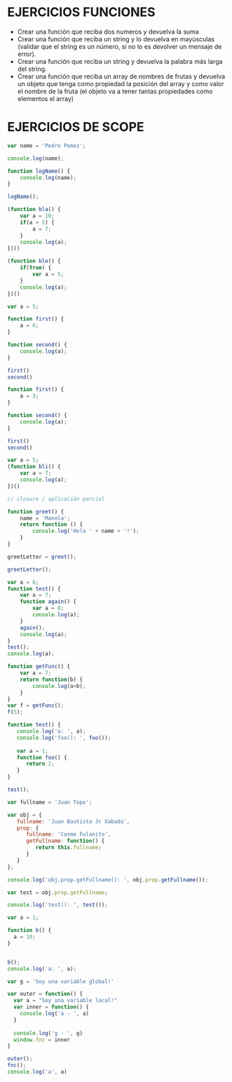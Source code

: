 
# EJERCICIOS FUNCIONES

- Crear una función que reciba dos numeros y devuelva la suma
- Crear una función que reciba un string y lo devuelva en mayúsculas (validar que el string es un número, si no lo es devolver un mensaje de error).
- Crear una función que reciba un string y devuelva la palabra más larga del string.
- Crear una función que reciba un array de nombres de frutas y devuelva un objeto que tenga como propiedad la posición del array y como valor el nombre de la fruta (el objeto va a tener tantas propiedades como elementos el array)

# EJERCICIOS DE SCOPE

```js
var name = 'Pedro Pomez';

console.log(name); 

function logName() {
    console.log(name);
}

logName();
```

```js
(function bla() {
    var a = 10;
    if(a > 5) {
        a = 7;
    }
    console.log(a);
})()
```

```js
(function ble() {
    if(true) {
        var a = 5;
    }
    console.log(a);
})()
```

```js
var a = 5;

function first() {
    a = 6;
}

function second() {
    console.log(a);
}

first() 
second()
```

```js
function first() {
    a = 3;
}

function second() {
    console.log(a);
}

first() 
second()
```

```js
var a = 5;
(function bli() {
    var a = 7;
    console.log(a);
})()
```

```js
// closure / aplicación parcial

function greet() {
    name = 'Manola';
    return function () {
        console.log('Hola ' + name + '!');
    }
}

greetLetter = greet();

greetLetter();
```

```js
var a = 6;
function test() {
    var a = 7;
    function again() {
        var a = 8;
        console.log(a); 
    }
    again();
    console.log(a); 
}
test();
console.log(a);​  
```

```js
function getFunc() {
    var a = 7;
    return function(b) {
        console.log(a+b);
    }
}
var f = getFunc();
f(5);
```

```js
function test() {
   console.log('a: ', a);
   console.log('foo(): ', foo());
   
   var a = 1;
   function foo() {
      return 2;
   }
}

test();
```

```js
var fullname = 'Juan Topo';

var obj = {
   fullname: 'Juan Bautista Jr Xabadú',
   prop: {
      fullname: 'Cosme Fulanito',
      getFullname: function() {
         return this.fullname;
      }
   }
};

console.log('obj.prop.getFullname(): ', obj.prop.getFullname());

var test = obj.prop.getFullname;

console.log('test(): ', test());
```

```js
var a = 1; 

function b() { 
  a = 10;
} 


b(); 
console.log('a: ', a);
```

```js
var g = 'Soy una variable global!'

var outer = function() {
  var a = "Soy una variable local!"
  var inner = function() {
    console.log('a - ', a)
  }
  
  console.log('g - ', g)
  window.fnc = inner
}

outer();
fnc();
console.log('a', a)
```
